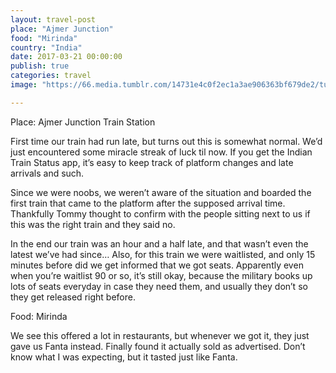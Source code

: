 ```yaml
---
layout: travel-post
place: "Ajmer Junction"
food: "Mirinda"
country: "India"
date: 2017-03-21 00:00:00
publish: true
categories: travel
image: "https://66.media.tumblr.com/14731e4c0f2ec1a3ae906363bf679de2/tumblr_p0t80ginqN1wkhtd7o1_1280.jpg"

---
```


Place: Ajmer Junction Train Station

First time our train had run late, but turns out this is somewhat normal. We’d just encountered some miracle streak of luck til now. If you get the Indian Train Status app, it’s easy to keep track of platform changes and late arrivals and such.

Since we were noobs, we weren’t aware of the situation and boarded the first train that came to the platform after the supposed arrival time. Thankfully Tommy thought to confirm with the people sitting next to us if this was the right train and they said no.

In the end our train was an hour and a half late, and that wasn’t even the latest we’ve had since… Also, for this train we were waitlisted, and only 15 minutes before did we get informed that we got seats. Apparently even when you’re waitlist 90 or so, it’s still okay, because the military books up lots of seats everyday in case they need them, and usually they don’t so they get released right before.

Food: Mirinda

We see this offered a lot in restaurants, but whenever we got it, they just gave us Fanta instead. Finally found it actually sold as advertised. Don’t know what I was expecting, but it tasted just like Fanta.